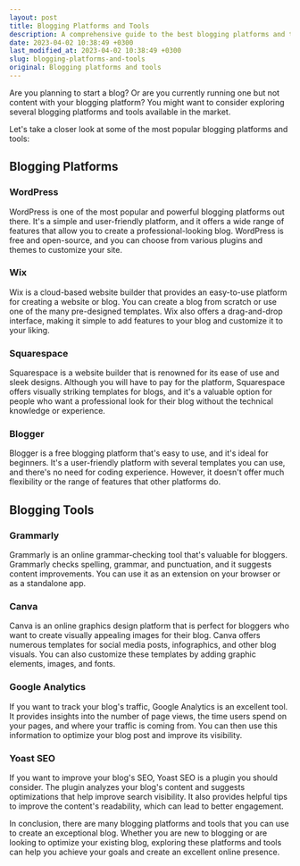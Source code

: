 ```yaml
---
layout: post
title: Blogging Platforms and Tools
description: A comprehensive guide to the best blogging platforms and tools to use for your next blog post.
date: 2023-04-02 10:38:49 +0300
last_modified_at: 2023-04-02 10:38:49 +0300
slug: blogging-platforms-and-tools
original: Blogging platforms and tools
---
```

Are you planning to start a blog? Or are you currently running one but not content with your blogging platform? You might want to consider exploring several blogging platforms and tools available in the market.

Let's take a closer look at some of the most popular blogging platforms and tools:

## Blogging Platforms

### WordPress

WordPress is one of the most popular and powerful blogging platforms out there. It's a simple and user-friendly platform, and it offers a wide range of features that allow you to create a professional-looking blog. WordPress is free and open-source, and you can choose from various plugins and themes to customize your site.

### Wix

Wix is a cloud-based website builder that provides an easy-to-use platform for creating a website or blog. You can create a blog from scratch or use one of the many pre-designed templates. Wix also offers a drag-and-drop interface, making it simple to add features to your blog and customize it to your liking.

### Squarespace

Squarespace is a website builder that is renowned for its ease of use and sleek designs. Although you will have to pay for the platform, Squarespace offers visually striking templates for blogs, and it's a valuable option for people who want a professional look for their blog without the technical knowledge or experience.

### Blogger

Blogger is a free blogging platform that's easy to use, and it's ideal for beginners. It's a user-friendly platform with several templates you can use, and there's no need for coding experience. However, it doesn't offer much flexibility or the range of features that other platforms do.

## Blogging Tools

### Grammarly

Grammarly is an online grammar-checking tool that's valuable for bloggers. Grammarly checks spelling, grammar, and punctuation, and it suggests content improvements. You can use it as an extension on your browser or as a standalone app.

### Canva

Canva is an online graphics design platform that is perfect for bloggers who want to create visually appealing images for their blog. Canva offers numerous templates for social media posts, infographics, and other blog visuals. You can also customize these templates by adding graphic elements, images, and fonts.

### Google Analytics

If you want to track your blog's traffic, Google Analytics is an excellent tool. It provides insights into the number of page views, the time users spend on your pages, and where your traffic is coming from. You can then use this information to optimize your blog post and improve its visibility.

### Yoast SEO

If you want to improve your blog's SEO, Yoast SEO is a plugin you should consider. The plugin analyzes your blog's content and suggests optimizations that help improve search visibility. It also provides helpful tips to improve the content's readability, which can lead to better engagement.

In conclusion, there are many blogging platforms and tools that you can use to create an exceptional blog. Whether you are new to blogging or are looking to optimize your existing blog, exploring these platforms and tools can help you achieve your goals and create an excellent online presence.